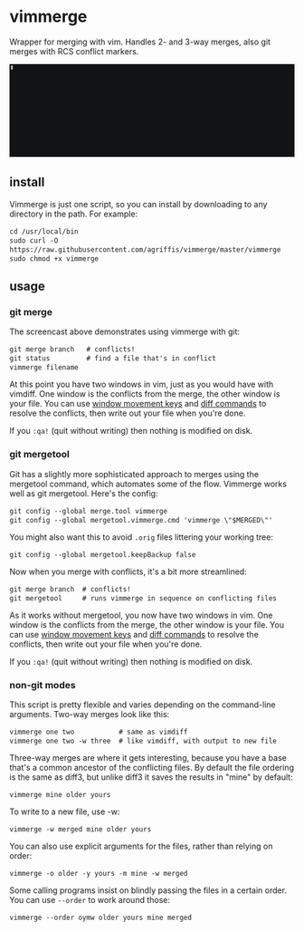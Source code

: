 vimmerge
========

Wrapper for merging with vim. Handles 2- and 3-way merges, also
git merges with RCS conflict markers.

[![asciicast](vimmerge.gif)](https://asciinema.org/a/171484)

install
-------

Vimmerge is just one script, so you can install by downloading to any
directory in the path. For example:

    cd /usr/local/bin
    sudo curl -O https://raw.githubusercontent.com/agriffis/vimmerge/master/vimmerge
    sudo chmod +x vimmerge

usage
-----

### git merge

The screencast above demonstrates using vimmerge with git:

    git merge branch   # conflicts!
    git status         # find a file that's in conflict
    vimmerge filename

At this point you have two windows in vim, just as you would have with
vimdiff. One window is the conflicts from the merge, the other window is
your file. You can use [window movement keys](http://vimdoc.sourceforge.net/htmldoc/windows.html#window-move-cursor)
and [diff commands](http://vimdoc.sourceforge.net/htmldoc/diff.html#copy-diffs) to
resolve the conflicts, then write out your file when you're done.

If you `:qa!` (quit without writing) then nothing is modified on disk.

### git mergetool

Git has a slightly more sophisticated approach to merges using the
mergetool command, which automates some of the flow. Vimmerge works well
as git mergetool. Here's the config:

    git config --global merge.tool vimmerge
    git config --global mergetool.vimmerge.cmd 'vimmerge \"$MERGED\"'

You might also want this to avoid `.orig` files littering your working
tree:

    git config --global mergetool.keepBackup false

Now when you merge with conflicts, it's a bit more streamlined:

    git merge branch  # conflicts!
    git mergetool     # runs vimmerge in sequence on conflicting files

As it works without mergetool, you now have two windows in vim. One window
is the conflicts from the merge, the other window is your file. You can use
[window movement keys](http://vimdoc.sourceforge.net/htmldoc/windows.html#window-move-cursor)
and [diff commands](http://vimdoc.sourceforge.net/htmldoc/diff.html#copy-diffs) to
resolve the conflicts, then write out your file when you're done.

If you `:qa!` (quit without writing) then nothing is modified on disk.

### non-git modes

This script is pretty flexible and varies depending on the command-line
arguments. Two-way merges look like this:

    vimmerge one two           # same as vimdiff
    vimmerge one two -w three  # like vimdiff, with output to new file

Three-way merges are where it gets interesting, because you have a base
that's a common ancestor of the conflicting files. By default the file
ordering is the same as diff3, but unlike diff3 it saves the results in
"mine" by default:

    vimmerge mine older yours

To write to a new file, use -w:

    vimmerge -w merged mine older yours

You can also use explicit arguments for the files, rather than relying on
order:

    vimmerge -o older -y yours -m mine -w merged

Some calling programs insist on blindly passing the files in a certain
order. You can use `--order` to work around those:

    vimmerge --order oymw older yours mine merged
